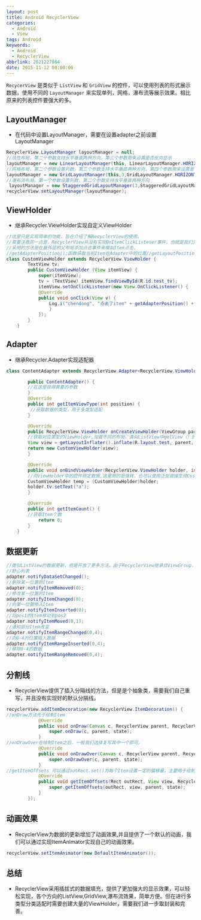 ```yaml
---
layout: post
title: Android RecyclerView
categories:
  - Android
  - View
tags: Android
keywords:
  - Android
  - RecyclerView
abbrlink: 2021227864
date: 2015-11-12 00:00:00
---
```



`RecycerView` 是类似于 `ListView` 和 `GridView` 的控件，可以使用列表的形式展示数据，使用不同的 `LayoutManager` 来实现单列，网格，瀑布流等展示效果。相比原来的列表控件要强大的多。


## LayoutManager

- 在代码中设置LayoutManager，需要在设置adapter之前设置LayoutManager

```java
RecyclerView.LayoutManager layoutManager = null;
//线性布局，第二个参数支持水平垂直两种方向，第三个参数用来设置是否反向显示
layoutManager = new LinearLayoutManager(this, LinearLayoutManager.HORIZONTAL, false);
//网格布局，第二个参数设置列数，第三个参数支持水平垂直两种方向，第四个参数用来设置是否反向显示
layoutManager = new GridLayoutManager(this,3,GridLayoutManager.HORIZONTAL,false);
//瀑布流布局，第一个参数设置列数，第二个参数支持水平垂直两种方向
 layoutManager = new StaggeredGridLayoutManager(3,StaggeredGridLayoutManager.VERTICAL);
recyclerView.setLayoutManager(layoutManager);
```

## ViewHolder
- 继承Recycler.ViewHolder实现自定义ViewHolder

```java
//这里只是实现简单的功能，旨在介绍了解RecyclerView的使用。
//需要注意的一点是，RecyclerView并没有实现OnItemClickListener事件，也就是我们无法直接获得Item的点击事件。
//采用的方法是在最外层的父布局添加点击事件来模拟Item点击。
//getAdapterPosition();函数获取当前Item在Adapter中的位置//getLayoutPosition());函数获得当前Item在布局中的位置
class CustomViewHolder extends RecyclerView.ViewHolder {
        TextView tv;
        public CustomViewHolder (View itemView) {
            super(itemView);
            tv = (TextView) itemView.findViewById(R.id.test_tv);
            itemView.setOnClickListener(new View.OnClickListener() {
            @Override
            public void onClick(View v) {
                Log.i("chendong", "点击了item" + getAdapterPosition() + "   layout --"+getLayoutPosition());
				}
	        });
        }
    }
```


## Adapter
- 继承Recycler.Adapter实现适配器

```java
class ContentAdapter extends RecyclerView.Adapter<RecyclerView.ViewHolder> {

        public ContentAdapter() {
        //在这里获得需要的参数
        }
        @Override
        public int getItemViewType(int position) {
         //获取数据的类型，用于多类型适配
        }

        @Override
        public RecyclerView.ViewHolder onCreateViewHolder(ViewGroup parent, int viewType) {
        //获取对应类型的ViewHolder,加载不同的布局，类似ListView中getView（）的代码，示例代码：
        View view = getLayoutInflater().inflate(R.layout.test, parent, false);
        return new CustomViewHolder(view);
        }

        @Override
        public void onBindViewHolder(RecyclerView.ViewHolder holder, int position) {
        //向ViewHolder中的控件绑定数据,这里用的是强转，也可以使用泛型直接生成CustomViewHolder，但是多类型适配时还是需要强转。
        CustomViewHolder temp = (CustomViewHolder)holder;
        holder.tv.setText("a");
        }

        @Override
        public int getItemCount() {
        //获取Item个数
            return 0;
        }
    }
```


## 数据更新
```java
//类似ListView的数据更新，但是开放了更多方法，由于RecyclerView继承自ViewGroup，可以轻松实现对其中每一个控件的操作，而不用更新整个列表。
//舒心列表
adapter.notifyDataSetChanged();
//删除某一位置的Item
adapter.notifyItemRemoved(0);
//修改某一位置的Item
adapter.notifyItemChanged(0);
//向某一位置掺入Item
adapter.notifyItemInserted(0);
//将pos1的Item移动到pos2
adapter.notifyItemMoved(0,1);
//通知部分Item改变
adapter.notifyItemRangeChanged(0,4);
//向0-4的位置插入数据
adapter.notifyItemRangeInserted(0,4);
//移除0-4的数据
adapter.notifyItemRangeRemoved(0,4);
```


## 分割线
- RecyclerView提供了插入分隔线的方法，但是是个抽象类，需要我们自己重写，并且没有实现好的默认分隔线。
```java
recyclerView.addItemDecoration(new RecyclerView.ItemDecoration() {
//onDraw方法先于绘制Item
            @Override
            public void onDraw(Canvas c, RecyclerView parent, RecyclerView.State state) {
                super.onDraw(c, parent, state);
            }
//onDrawOver在绘制Item之后，一般我们选择复写其中一个即可。
            @Override
            public void onDrawOver(Canvas c, RecyclerView parent, RecyclerView.State state) {
                super.onDrawOver(c, parent, state);
            }
//getItemOffsets 可以通过outRect.set()为每个Item设置一定的偏移量，主要用于绘制
            @Override
            public void getItemOffsets(Rect outRect, View view, RecyclerView parent, RecyclerView.State state) {
                super.getItemOffsets(outRect, view, parent, state);
            }
        });
```


##  动画效果 
- RecyclerView为数据的更新增加了动画效果,并且提供了一个默认的动画，我们可以通过实现ItemAnimator实现自己的动画效果。

```java
recyclerView.setItemAnimator(new DefaultItemAnimator());
```


## 总结
- RecyclerView采用插拔式的数据填充，提供了更加强大的显示效果，可以轻松实现，各个方向的ListView,GridView,瀑布流效果，简单方便。但在进行多类型分类适配时需要创建大量的ViewHolder，需要我们进一步取封装和完善。

